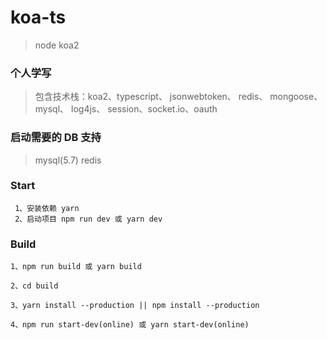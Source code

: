 # koa-ts

> node koa2

### 个人学写

> 包含技术栈：koa2、typescript、 jsonwebtoken、 redis、 mongoose、 mysql、 log4js、 session、socket.io、oauth

### 启动需要的 DB 支持

> mysql(5.7) redis

### Start

```
 1、安装依赖 yarn
 2、启动项目 npm run dev 或 yarn dev
```

### Build

```
1、npm run build 或 yarn build

2、cd build

3、yarn install --production || npm install --production

4、npm run start-dev(online) 或 yarn start-dev(online)
```

